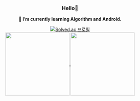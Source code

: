 

<div align='center'>
	
  
   ### Hello👋
  
   **🌱 I’m currently learning Algorithm and Android.**
	
	
	

[![Solved.ac
  프로필](http://mazassumnida.wtf/api/v2/generate_badge?boj=nigmyu211)](https://solved.ac/nigmyu211)    
<a href="https://github.com/anuraghazra/github-readme-stats">
  <img align="center" src="https://github-readme-stats.vercel.app/api/top-langs/?username=mingyuk99&layout=compact" height="200px"/>
</a>
<a href="https://github.com/anuraghazra/github-readme-stats">
  <img align="center" src="https://github-readme-stats.vercel.app/api?username=mingyuk99&count_private=true&show_icons=true&hide_rank=true" height="200px" />
</a>

</div>


<!-- 여기에 내용을!! 

  https://img.shields.io/badge/github-GIVEME--STAR-red
 [![Top Langs](https://github-readme-stats.vercel.app/api/top-langs/?username=mingyuk99&layout=compact)](https://github.com/anuraghazra/github-readme-stats)
  
	 [![Anurag's GitHub stats](https://github-readme-stats.vercel.app/api?username=mingyuk99&count_private=true&show_icons=true&hide_rank=true)](https://github.com/anuraghazra/github-readme-stats) 

	
  ![a](https://img.shields.io/badge/language-JAVA-red)

	
 
[![Solved.ac
  프로필](http://mazassumnida.wtf/api/v2/generate_badge?boj=nigmyu211)](https://solved.ac/nigmyu211)    





-->


<!--
**mingyuk99/mingyuk99** is a ✨ _special_ ✨ repository because its `README.md` (this file) appears on your GitHub profile.

Here are some ideas to get you started:

- 🔭 I’m currently working on ...
- 🌱 I’m currently learning ...
- 👯 I’m looking to collaborate on ...
- 🤔 I’m looking for help with ...
- 💬 Ask me about ...
- 📫 How to reach me: ...
- 😄 Pronouns: ...
- ⚡ Fun fact: ...
-->
